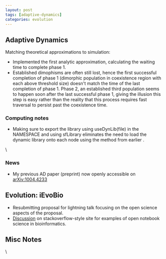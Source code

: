 ```yaml
---
layout: post
tags: [adaptive-dynamics]
categories: evolution
---
```






 





Adaptive Dynamics
-----------------

Matching theoretical approximations to simulation:

-   Implemented the first analytic approximation, calculating the
    waiting time to complete phase 1.
-   Established dimophisms are often still lost, hence the first
    successful completion of phase 1 (dimorphic population in
    coexistence region with each above threshold size) doesn't match the
    time of the last completion of phase 1. Phase 2, an established
    third population seems to happen soon after the last successful
    phase 1, giving the illusion this step is easy rather than the
    reality that this process requires fast traversal to persist past
    the coexistence time.

### Computing notes

-   Making sure to export the library using useDynLib(file) in the
    NAMESPACE and using sfLibrary eliminates the need to load the
    dynamic library onto each node using the method from earlier .

\

### News

-   My previous AD paper (preprint) now openly accessible on
    [arXiv:1004.4233](http://www.arxiv.org/abs/1004.4233 "arxiv:1004.4233")

Evolution: iEvoBio
------------------

-   Resubmitting proposal for lightning talk focusing on the open
    science aspects of the proposal.
-   [Discussion](http://biostar.stackexchange.com/questions/857/any-open-notebook-science-in-bioinformatics/874 "http://biostar.stackexchange.com/questions/857/any-open-notebook-science-in-bioinformatics/874")
    on stackoverflow-style site for examples of open notebook science in
    bioinformatics.

Misc Notes
----------

\

